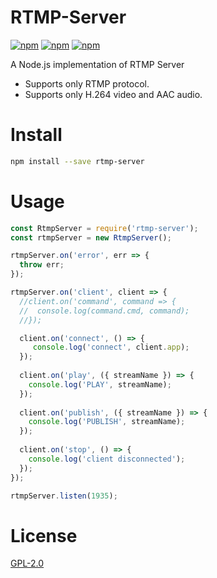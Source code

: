 # RTMP-Server

[![npm](https://img.shields.io/npm/v/rtmp-server.svg)](https://npmjs.org/package/rtmp-server)
[![npm](https://img.shields.io/npm/dm/rtmp-server.svg)](https://npmjs.org/package/rtmp-server)
[![npm](https://img.shields.io/npm/l/rtmp-server.svg)](LICENSE)

A Node.js implementation of RTMP Server 
 - Supports only RTMP protocol.
 - Supports only H.264 video and AAC audio.
 
# Install

```bash
npm install --save rtmp-server
```
 
# Usage 
```js
const RtmpServer = require('rtmp-server');
const rtmpServer = new RtmpServer();

rtmpServer.on('error', err => {
  throw err;
});

rtmpServer.on('client', client => {
  //client.on('command', command => {
  //  console.log(command.cmd, command);
  //});

  client.on('connect', () => {
     console.log('connect', client.app);
  });
  
  client.on('play', ({ streamName }) => {
    console.log('PLAY', streamName);
  });
  
  client.on('publish', ({ streamName }) => {
    console.log('PUBLISH', streamName);
  });
  
  client.on('stop', () => {
    console.log('client disconnected');
  });
});

rtmpServer.listen(1935);
```

# License

[GPL-2.0](LICENSE)